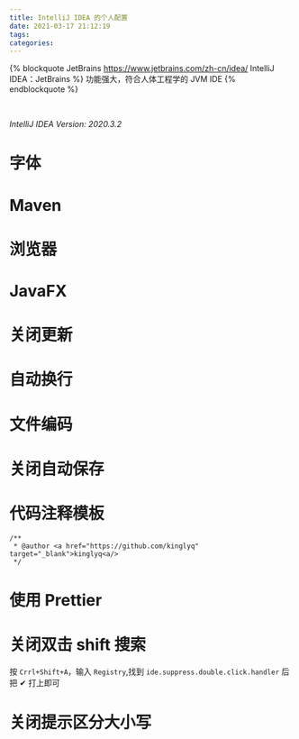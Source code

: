 ```yaml
---
title: IntelliJ IDEA 的个人配置
date: 2021-03-17 21:12:19
tags:
categories:
---
```


{% blockquote JetBrains https://www.jetbrains.com/zh-cn/idea/ IntelliJ IDEA：JetBrains %}
功能强大，符合人体工程学的 JVM IDE
{% endblockquote %}

<!--more-->
<br />

_IntelliJ IDEA Version: 2020.3.2_

# 字体

# Maven

# 浏览器

# JavaFX

# 关闭更新

# 自动换行

# 文件编码

# 关闭自动保存

# 代码注释模板

```
/**
 * @author <a href="https://github.com/kinglyq" target="_blank">kinglyq<a/>
 */
```

# 使用 Prettier

# 关闭双击 shift 搜索

按 `Crrl+Shift+A`，输入 `Registry`,找到 `ide.suppress.double.click.handler` 后把 ✔ 打上即可

# 关闭提示区分大小写
